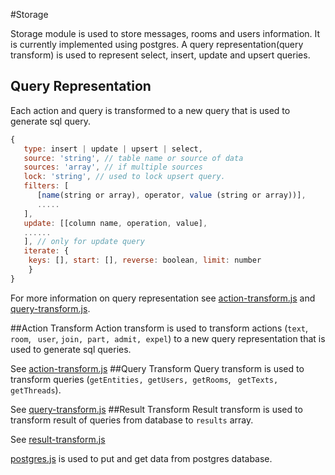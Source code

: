 #Storage

Storage module is used to store messages, rooms and users information. It is currently implemented using postgres. 
A query representation(query transform) is used to represent select, insert, update and upsert queries.
## Query Representation
Each action and query is transformed to a new query that is used to generate sql query.
```javascript 
{
   type: insert | update | upsert | select,
   source: 'string', // table name or source of data
   sources: 'array', // if multiple sources
   lock: 'string', // used to lock upsert query.
   filters: [
      [name(string or array), operator, value (string or array))],
      .....
   ],
   update: [[column name, operation, value],
   ...... 
   ], // only for update query
   iterate: {
	keys: [], start: [], reverse: boolean, limit: number
    }
}
```
For more information on query representation see [action-transform.js](https://github.com/scrollback/scrollback/blob/master/storage/action-transform.js) and [query-transform.js](https://github.com/scrollback/scrollback/blob/master/storage/query-transform.js). 

##Action Transform
Action transform is used to transform actions (```text```, ```room```, ``` user```, ```join, part, admit, expel```) to a new query representation that is used to generate sql queries.

See [action-transform.js](https://github.com/scrollback/scrollback/blob/master/storage/action-transform.js)
##Query Transform
Query transform is used to transform queries (```getEntities, getUsers, getRooms```, ``` getTexts, getThreads```).

See [query-transform.js](https://github.com/scrollback/scrollback/blob/master/storage/query-transform.js)
##Result Transform
Result transform is used to transform result of queries from database to ```results``` array.

See [result-transform.js](https://github.com/scrollback/scrollback/blob/master/storage/result-transform.js)


[postgres.js](https://github.com/scrollback/scrollback/blob/master/storage/postgres.js) is used to put and get data from postgres database.
